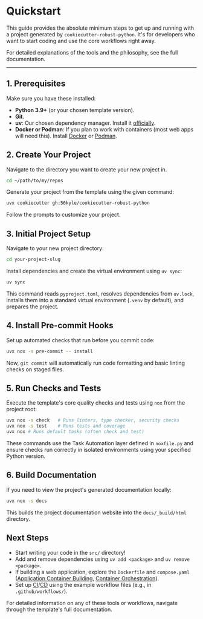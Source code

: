 # Quickstart

This guide provides the absolute minimum steps to get up and running with a project generated by `cookiecutter-robust-python`. It's for developers who want to start coding and use the core workflows right away.

For detailed explanations of the tools and the philosophy, see the full documentation.

---

## 1. Prerequisites

Make sure you have these installed:

- **Python 3.9+** (or your chosen template version).
- **Git**.
- **uv**: Our chosen dependency manager. Install it [officially](uv-install-documentation).
- **Docker or Podman**: If you plan to work with containers (most web apps will need this). Install [Docker](docker-install-documentation) or [Podman](podman-install-documentation).

## 2. Create Your Project

Navigate to the directory you want to create your new project in.

```bash
cd ~/path/to/my/repos
```

Generate your project from the template using the given command:

```bash
uvx cookiecutter gh:56kyle/cookiecutter-robust-python
```

Follow the prompts to customize your project.

## 3. Initial Project Setup

Navigate to your new project directory:

```bash
cd your-project-slug
```

Install dependencies and create the virtual environment using `uv sync`:

```bash
uv sync
```

This command reads `pyproject.toml`, resolves dependencies from `uv.lock`, installs them into a standard virtual environment (`.venv` by default), and prepares the project.

## 4. Install Pre-commit Hooks

Set up automated checks that run before you commit code:

```bash
uvx nox -s pre-commit -- install
```

Now, `git commit` will automatically run code formatting and basic linting checks on staged files.

## 5. Run Checks and Tests

Execute the template's core quality checks and tests using `nox` from the project root:

```bash
uvx nox -s check   # Runs linters, type checker, security checks
uvx nox -s test    # Runs tests and coverage
uvx nox # Runs default tasks (often check and test)
```

These commands use the Task Automation layer defined in `noxfile.py` and ensure checks run correctly in isolated environments using your specified Python version.

## 6. Build Documentation

If you need to view the project's generated documentation locally:

```bash
uvx nox -s docs
```

This builds the project documentation website into the `docs/_build/html` directory.

## Next Steps

- Start writing your code in the `src/` directory!
- Add and remove dependencies using `uv add <package>` and `uv remove <package>`.
- If building a web application, explore the `Dockerfile` and `compose.yaml` ([Application Container Building](topics/11_container-build.md), [Container Orchestration](topics/15_compose-local.md)).
- Set up [CI](topics/13_ci-orchestration.md)/[CD](topics/14_cd-orchestration.md) using the example workflow files (e.g., in `.github/workflows/`).

For detailed information on any of these tools or workflows, navigate through the template's full documentation.
